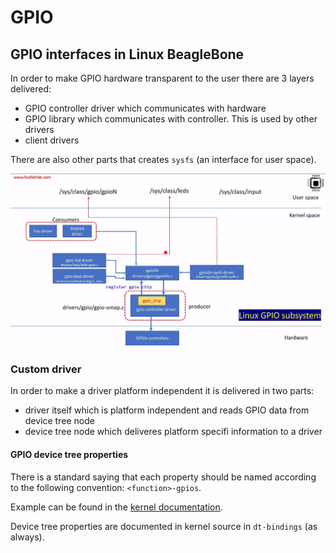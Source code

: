 # GPIO

## GPIO interfaces in Linux BeagleBone

In order to make GPIO hardware transparent to the user there are 3 layers delivered:
- GPIO controller driver which communicates with hardware
- GPIO library which communicates with controller. This is used by other drivers
- client drivers

There are also other parts that creates `sysfs` (an interface for user space).

![gpio subsystem](pictures/linux_gpio_subsystem.png)

### Custom driver

In order to make a driver platform independent it is delivered in two parts:
- driver itself which is platform independent and reads GPIO data from device tree node
- device tree node which deliveres platform specifi information to a driver

#### GPIO device tree properties

There is a standard saying that each property should be named according to the following convention: `<function>-gpios`.

Example can be found in the [kernel documentation](https://www.kernel.org/doc/Documentation/gpio/board.txt).

Device tree properties are documented in kernel source in `dt-bindings` (as always).